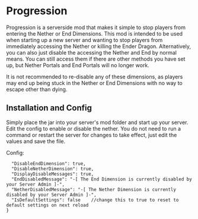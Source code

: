 # Progression

Progression is a serverside mod that makes it simple to stop players from entering the Nether or End Dimensions. This mod is intended to be used when starting up a new server and wanting to stop players from immediately accessing the Nether or killing the Ender Dragon. Alternatively, you can also just disable the accessing the Nether and End by normal means. You can still access them if there are other methods you have set up, but Nether Portals and End Portals will no longer work.

It is not recommended to re-disable any of these dimensions, as players may end up being stuck in the Nether or End Dimensions with no way to escape other than dying.

## Installation and Config

Simply place the jar into your server's mod folder and start up your server. Edit the config to enable or disable the nether. You do not need to run a command or restart the server for changes to take effect, just edit the values and save the file.

Config:

```json5{
  "DisableEndDimension": true,
  "DisableNetherDimension": true,
  "DisplayDisableMessages": true,
  "EndDisabledMessage": "-[ The End Dimension is currently disabled by your Server Admin ]-",
  "NetherDisabledMessage": "-[ The Nether Dimension is currently disabled by your Server Admin ]-",
  "IsDefaultSettings": false    //change this to true to reset to default settings on next reload
}
```
